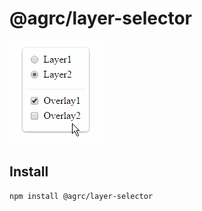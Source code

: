 # @agrc/layer-selector

![layer-selector](layer-selector.gif)

## Install

```
npm install @agrc/layer-selector
```

